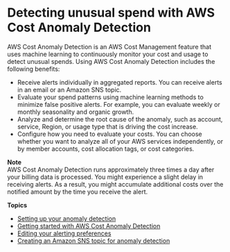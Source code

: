 # Detecting unusual spend with AWS Cost Anomaly Detection<a name="manage-ad"></a>

AWS Cost Anomaly Detection is an AWS Cost Management feature that uses machine learning to continuously monitor your cost and usage to detect unusual spends\. Using AWS Cost Anomaly Detection includes the following benefits: 
+ Receive alerts individually in aggregated reports\. You can receive alerts in an email or an Amazon SNS topic\.
+ Evaluate your spend patterns using machine learning methods to minimize false positive alerts\. For example, you can evaluate weekly or monthly seasonality and organic growth\.
+ Analyze and determine the root cause of the anomaly, such as account, service, Region, or usage type that is driving the cost increase\.
+ Configure how you need to evaluate your costs\. You can choose whether you want to analyze all of your AWS services independently, or by member accounts, cost allocation tags, or cost categories\.

**Note**  
AWS Cost Anomaly Detection runs approximately three times a day after your billing data is processed\. You might experience a slight delay in receiving alerts\. As a result, you might accumulate additional costs over the notified amount by the time you receive the alert\.

**Topics**
+ [Setting up your anomaly detection](settingup-ad.md)
+ [Getting started with AWS Cost Anomaly Detection](getting-started-ad.md)
+ [Editing your alerting preferences](edit-alert-pref.md)
+ [Creating an Amazon SNS topic for anomaly detection](ad-SNS.md)